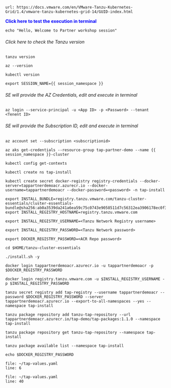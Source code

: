 ```dashboard:open-url
url: https://docs.vmware.com/en/VMware-Tanzu-Kubernetes-Grid/1.4/vmware-tanzu-kubernetes-grid-14/GUID-index.html
```

<p style="color:blue"><strong> Click here to test the execution in terminal</strong></p>

```execute-1
echo "Hello, Welcome to Partner workshop session"
```

###### Click here to check the Tanzu version

```execute
tanzu version
```

```execute
az --version
```

```execute
kubectl version
```

```execute-all
export SESSION_NAME={{ session_namespace }}
```

###### SE will provide the AZ Credentials, edit and execute in terminal

```copy-and-edit
az login --service-principal -u <App ID> -p <Password> --tenant <Tenent ID> 
```
###### SE will provide the Subscription ID, edit and execute in terminal

```copy-and-edit
az account set --subscription <subscriptionid>
```

```execute
az aks get-credentials --resource-group tap-partner-demo --name {{ session_namespace }}-cluster
```

```execute
kubectl config get-contexts
```

```execute
kubectl create ns tap-install
```

```copy-and-edit
kubectl create secret docker-registry registry-credentials --docker-server=tappartnerdemoacr.azurecr.io --docker-username=tappartnerdemoacr --docker-password=<password> -n tap-install
```
```execute
export INSTALL_BUNDLE=registry.tanzu.vmware.com/tanzu-cluster-essentials/cluster-essentials-bundle@sha256:ab0a3539da241a6ea59c75c0743e9058511d7c56312ea3906178ec0f3491f51d
export INSTALL_REGISTRY_HOSTNAME=registry.tanzu.vmware.com
```

```copy-and-edit
export INSTALL_REGISTRY_USERNAME=<Tanzu Network Registry username>
```

```copy-and-edit
export INSTALL_REGISTRY_PASSWORD=<Tanzu Network password>
```

```copy-and-edit
export DOCKER_REGISTRY_PASSWORD=<ACR Repo password>
```

```execute
cd $HOME/tanzu-cluster-essentials
```

```execute
./install.sh -y
```

```copy-and-edit
docker login tappartnerdemoacr.azurecr.io -u tappartnerdemoacr -p $DOCKER_REGISTRY_PASSWORD
```

```execute
docker login registry.tanzu.vmware.com -u $INSTALL_REGISTRY_USERNAME -p $INSTALL_REGISTRY_PASSWORD
```

```execute
tanzu secret registry add tap-registry --username tappartnerdemoacr --password $DOCKER_REGISTRY_PASSWORD --server tappartnerdemoacr.azurecr.io --export-to-all-namespaces --yes --namespace tap-install
```

```execute
tanzu package repository add tanzu-tap-repository --url tappartnerdemoacr.azurecr.io/tap-demo/tap-packages:1.1.0 --namespace tap-install
```

```execute
tanzu package repository get tanzu-tap-repository --namespace tap-install
```

```execute
tanzu package available list --namespace tap-install
```

```execute-1
echo $DOCKER_REGISTRY_PASSWORD
```

```editor:open-file
file: ~/tap-values.yaml
line: 6
```

```editor:open-file
file: ~/tap-values.yaml
line: 40
```
